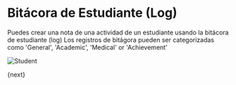 <!-- add-breadcrumbs -->
# Bitácora de Estudiante (Log)

Puedes crear una nota de una actividad de un estudiante usando la bitácora de estudiante (log)
Los registros de bitágora pueden ser categorizadas como 'General', 'Academic', 'Medical' or 'Achievement'

<img class="screenshot" alt="Student" src="{{docs_base_url}}/v12/assets/img/education/student/student-log.png">

{next}
